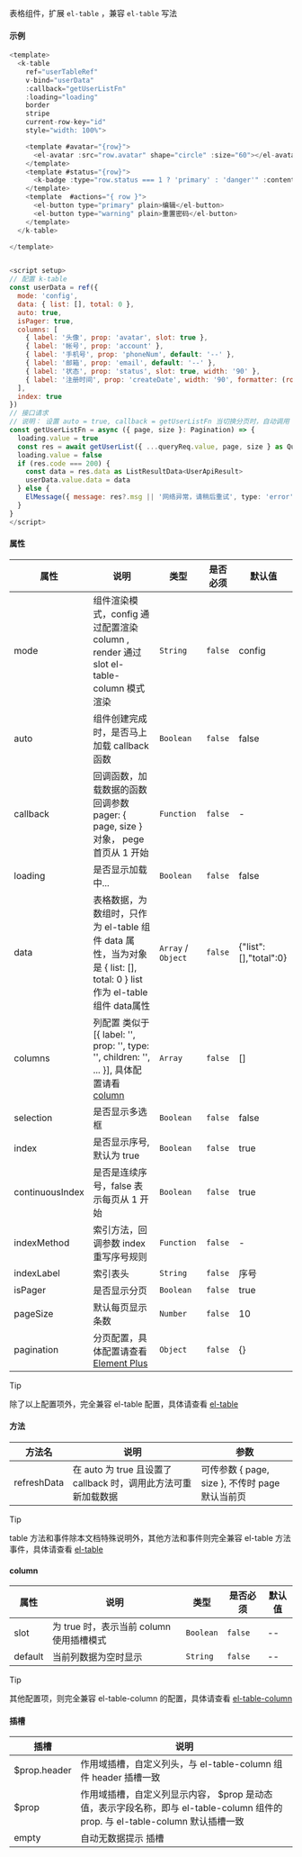 表格组件，扩展 ```el-table``` ，兼容 ```el-table``` 写法

#### 示例
```javascript
<template>
  <k-table
    ref="userTableRef"
    v-bind="userData"
    :callback="getUserListFn"
    :loading="loading"
    border
    stripe
    current-row-key="id"
    style="width: 100%">

    <template #avatar="{row}">
      <el-avatar :src="row.avatar" shape="circle" :size="60"></el-avatar>
    </template>
    <template #status="{row}">
      <k-badge :type="row.status === 1 ? 'primary' : 'danger'" :content="row.status === 1 ? '使用中' : '已禁用'"></k-badge>
    </template>
    <template  #actions="{ row }">
      <el-button type="primary" plain>编辑</el-button>
      <el-button type="warning" plain>重置密码</el-button>
    </template>
  </k-table>

</template>


<script setup>
// 配置 k-table
const userData = ref({
  mode: 'config',
  data: { list: [], total: 0 },
  auto: true,
  isPager: true,
  columns: [
    { label: '头像', prop: 'avatar', slot: true },
    { label: '帐号', prop: 'account' },
    { label: '手机号', prop: 'phoneNum', default: '--' },
    { label: '邮箱', prop: 'email', default: '--' },
    { label: '状态', prop: 'status', slot: true, width: '90' },
    { label: '注册时间', prop: 'createDate', width: '90', formatter: (row: UserApiResult) => jsonTimeFormat(row.createDate as string) }
  ],
  index: true
})
// 接口请求
// 说明： 设置 auto = true, callback = getUserListFn 当切换分页时，自动调用 callback 回调
const getUserListFn = async ({ page, size }: Pagination) => {
  loading.value = true
  const res = await getUserList({ ...queryReq.value, page, size } as QueryUserList)
  loading.value = false
  if (res.code === 200) {
    const data = res.data as ListResultData<UserApiResult>
    userData.value.data = data
  } else {
    ElMessage({ message: res?.msg || '网络异常，请稍后重试', type: 'error' })
  }
}
</script>

```
#### 属性

|属性|说明|类型|是否必须|默认值|
|---|---|---|---|---|
|mode|组件渲染模式，config 通过配置渲染 column , render 通过 slot el-table-column 模式渲染|```String```|```false```|config|
|auto|组件创建完成时，是否马上加载 callback 函数|`Boolean`|`false`|false|
|callback|回调函数，加载数据的函数 回调参数 pager: { page, size } 对象， pege 首页从 1 开始|`Function`|`false`|-|
|loading|是否显示加载中... |`Boolean`|`false`|false|
|data|表格数据，为数组时，只作为 el-table 组件 data 属性，当为对象是 { list: [], total: 0 } list 作为 el-table 组件 data属性|`Array` /  `Object`|`false`|{"list":[],"total":0}|
|columns|列配置 类似于 [{ label: '', prop: '', type: '', children: '', ... }], 具体配置请看 [column](#column) |`Array`|`false`|[]|
|selection|是否显示多选框|`Boolean`|`false`|false|
|index|是否显示序号, 默认为 true|`Boolean`|`false`|true|
|continuousIndex|是否是连续序号，false 表示每页从 1 开始|`Boolean`|`false`|true|
|indexMethod|索引方法，回调参数 index 重写序号规则|`Function`|`false`|-|
|indexLabel|索引表头|`String`|`false`|序号|
|isPager|是否显示分页|`Boolean`|`false`|true|
|pageSize|默认每页显示条数|`Number`|`false`|10|
|pagination|分页配置，具体配置请查看 [Element Plus](https://element-plus.gitee.io/zh-CN/component/pagination.html)|`Object`|`false`|{}|

> [!TIP]
> 除了以上配置项外，完全兼容 el-table 配置，具体请查看 [el-table](https://element-plus.gitee.io/zh-CN/component/table.html#table-%E5%B1%9E%E6%80%A7)

#### 方法
|方法名|说明|参数|
|---|---|---|
|refreshData|在 auto 为 true 且设置了 callback 时，调用此方法可重新加载数据|可传参数 { page, size }, 不传时 page 默认当前页||

> [!TIP]
> table 方法和事件除本文档特殊说明外，其他方法和事件则完全兼容 el-table 方法事件，具体请查看 [el-table](https://element-plus.gitee.io/zh-CN/component/table.html#table-%E4%BA%8B%E4%BB%B6)

#### column
|属性|说明|类型|是否必须|默认值|
|---|---|---|---|---|
|slot|为 true 时，表示当前 column 使用插槽模式|```Boolean```|```false```|--|
|default|当前列数据为空时显示|```String```|```false```|--|

> [!TIP]
> 其他配置项，则完全兼容 el-table-column 的配置，具体请查看 [el-table-column](https://element-plus.gitee.io/zh-CN/component/table.html#table-column-%E5%B1%9E%E6%80%A7)


#### 插槽

|插槽|说明|
|---|---|
|$prop.header|作用域插槽，自定义列头，与 el-table-column 组件 header 插槽一致|
|$prop|作用域插槽，自定义列显示内容， $prop 是动态值，表示字段名称，即与 el-table-column 组件的 prop. 与 el-table-column 默认插槽一致|
|empty|自动无数据提示 插槽|
